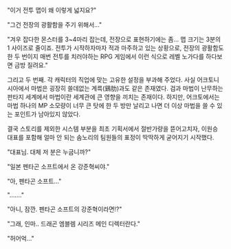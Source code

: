 "이거 전투 맵이 왜 이렇게 넓지요?" 

"그건 전장의 광활함을 주기 위해서..." 

"겨우 잡다한 몬스터를 3~4마리 잡는데, 전장으로 표현하기에는 좀... 맵 크기는 3분의 1 사이즈로 줄이죠. 전투가 시작하자마자 적과 마주하고 있는 상황으로, 전장의 광활함도 한 두 번이지 매번 전투를 치러야하는 RPG 게임에서 이런 식으로 레벨 노가다를 하다보면 금방 질려요." 

그리고 두 번째. 
각 캐릭터의 직업에 맞는 고유한 설정을 부과해 주었다. 사실 어크토니시아에서 마법은 굉장히 쓸데없는 계륵(鷄肋)과도 같은 존재였다. 
검과 마법이 난무하는 판타지 세계에서 마법이란 세계관에 큰 영향을 끼치는 존재이다. 하지만, 어크토에서는 마법 하나의 MP 소모량이 너무 큰 탓에 한 두 방만 날리고 나면 더 이상 마법을 쓸 수 있는 포인트가 남아있지 않았다. 

결국 스토리를 제외한 시스템 부분을 최초 기획서에서 절반가량을 뜯어고치자, 이원승 대표를 포함해 얼마 안 되는 솜노리의 팀원들의 표정이 딱딱하게 굳어지기 시작했다. 

"대표님. 대체 저 분은 누굽니까?" 

"일본 펜타곤 소프트에서 온 강준혁씨야." 

"아, 펜타곤 소프트..." 

"......." 

"아니, 잠깐. 펜타곤 소프트의 강준혁이라면!?" 

"그래, 인마.. 드래곤 엠블렘 시리즈 메인 디렉터란다." 

"허어억..." 